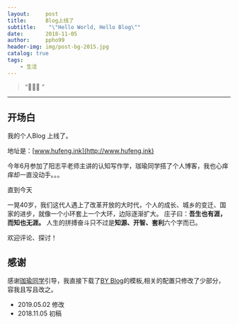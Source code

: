 ```yaml
---
layout:     post
title:      Blog上线了
subtitle:    "\"Hello World, Hello Blog\""
date:       2018-11-05
author:     ppho99
header-img: img/post-bg-2015.jpg
catalog: true
tags:
    - 生活
---
```


> “🙉🙉🙉 ”

---

## 开场白

我的个人Blog 上线了。

地址是：[www.hufeng.ink](http://www.hufeng.ink)

今年6月参加了阳志平老师主讲的认知写作学，珈瑜同学搭了个人博客，我也心痒痒却一直没动手。。。

直到今天

一晃40岁，我们这代人遇上了改革开放的大时代，个人的成长、城乡的变迁、国家的进步，就像一个小环套上一个大环，边际逐渐扩大。
庄子曰：**吾生也有涯，而知也无涯。**
人生的拼搏奋斗只不过是**知源、开智、套利**六个字而已。

欢迎评论、探讨！

## 感谢

感谢[珈瑜同学](https://kkjiayu.github.io/)引导，我直接下载了[BY Blog](https://github.com/qiubaiying)的模板,相关的配置只修改了少部分，容我且写且改之。

- 2019.05.02 修改
- 2018.11.05 初稿


